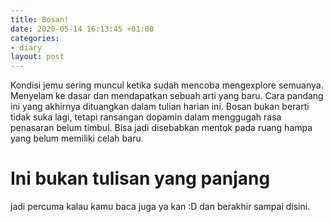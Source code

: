 ```yaml
---
title: Bosan!
date: 2020-05-14 16:13:45 +01:00
categories:
- diary
layout: post
---
```


Kondisi jemu sering muncul ketika sudah mencoba mengexplore semuanya. Menyelam ke dasar dan mendapatkan sebuah arti yang baru. Cara pandang ini yang akhirnya dituangkan dalam tulian harian ini. Bosan bukan berarti tidak suka lagi, tetapi ransangan dopamin dalam menggugah rasa penasaran belum timbul. Bisa jadi disebabkan mentok pada ruang hampa yang belum memiliki celah baru.

<!-- more -->

# Ini bukan tulisan yang panjang

jadi percuma kalau kamu baca juga ya kan :D
dan berakhir sampai disini.


